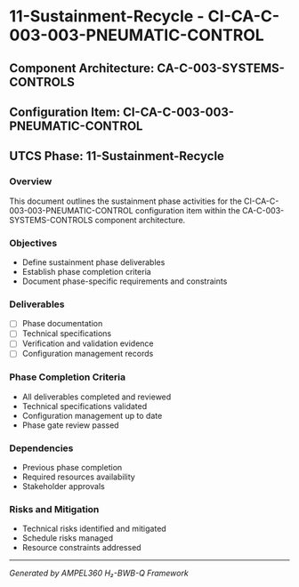 # 11-Sustainment-Recycle - CI-CA-C-003-003-PNEUMATIC-CONTROL

## Component Architecture: CA-C-003-SYSTEMS-CONTROLS
## Configuration Item: CI-CA-C-003-003-PNEUMATIC-CONTROL
## UTCS Phase: 11-Sustainment-Recycle

### Overview
This document outlines the sustainment phase activities for the CI-CA-C-003-003-PNEUMATIC-CONTROL configuration item within the CA-C-003-SYSTEMS-CONTROLS component architecture.

### Objectives
- Define sustainment phase deliverables
- Establish phase completion criteria
- Document phase-specific requirements and constraints

### Deliverables
- [ ] Phase documentation
- [ ] Technical specifications
- [ ] Verification and validation evidence
- [ ] Configuration management records

### Phase Completion Criteria
- All deliverables completed and reviewed
- Technical specifications validated
- Configuration management up to date
- Phase gate review passed

### Dependencies
- Previous phase completion
- Required resources availability
- Stakeholder approvals

### Risks and Mitigation
- Technical risks identified and mitigated
- Schedule risks managed
- Resource constraints addressed

---
*Generated by AMPEL360 H₂-BWB-Q Framework*
